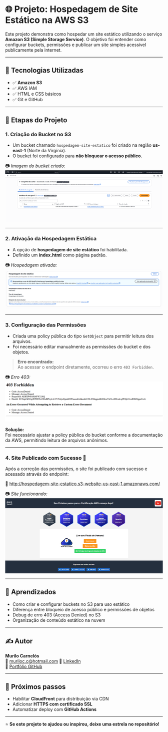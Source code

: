 # 🌐 Projeto: Hospedagem de Site Estático na AWS S3

Este projeto demonstra como hospedar um site estático utilizando o serviço **Amazon S3 (Simple Storage Service)**. O objetivo foi entender como configurar buckets, permissões e publicar um site simples acessível publicamente pela internet.

---

## 🧰 Tecnologias Utilizadas

- ✅ **Amazon S3**
- ✅ AWS IAM
- ✅ HTML e CSS básicos
- ✅ Git e GitHub

---

## 📌 Etapas do Projeto

### 1. Criação do Bucket no S3

- Um bucket chamado `hospedagem-site-estatico` foi criado na região **us-east-1** (Norte da Virgínia).
- O bucket foi configurado para **não bloquear o acesso público**.

📷 *Imagem do bucket criado:*
![Bucket criado](bucket_criado.png)

---

### 2. Ativação da Hospedagem Estática

- A opção de **hospedagem de site estático** foi habilitada.
- Definido um **index.html** como página padrão.

📷 *Hospedagem ativada:*
![Hospedagem Estática Ativada](hospedagem_estatica_ativada.png)

---

### 3. Configuração das Permissões

- Criada uma policy pública do tipo `GetObject` para permitir leitura dos arquivos.
- Foi necessário editar manualmente as permissões do bucket e dos objetos.

> **Erro encontrado:**  
> Ao acessar o endpoint diretamente, ocorreu o erro `403 Forbidden`.

📷 *Erro 403:*
![Erro 403](erro_403.png)

**Solução:**  
Foi necessário ajustar a policy pública do bucket conforme a documentação da AWS, permitindo leitura de arquivos anônimos.

---

### 4. Site Publicado com Sucesso 🚀

Após a correção das permissões, o site foi publicado com sucesso e acessado através do endpoint:

🔗 http://hospedagem-site-estatico.s3-website-us-east-1.amazonaws.com/

📷 *Site funcionando:*
![Site Funcionando](site_funcionando.png)

---

## 🧠 Aprendizados

- Como criar e configurar buckets no S3 para uso estático
- Diferença entre bloqueio de acesso público e permissões de objetos
- Debug de erro 403 (Access Denied) no S3
- Organização de conteúdo estático na nuvem

---

## ✍️ Autor

**Murilo Carnelós**  
📧 muriloc.c@hotmail.com 
🔗 [LinkedIn](https://linkedin.com/in/murilo-carnelos)  
🔗 [Portfólio GitHub](https://github.com/mcarnelos)

---

## 📌 Próximos passos

- Habilitar **CloudFront** para distribuição via CDN  
- Adicionar **HTTPS com certificado SSL**  
- Automatizar deploy com **GitHub Actions**

---

⭐ **Se este projeto te ajudou ou inspirou, deixe uma estrela no repositório!**
